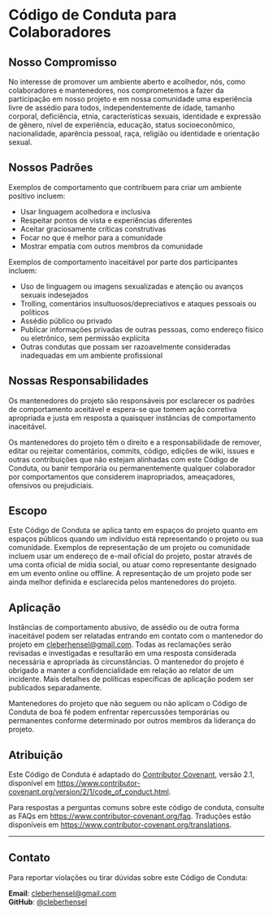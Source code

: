 # Código de Conduta para Colaboradores

## Nosso Compromisso

No interesse de promover um ambiente aberto e acolhedor, nós, como colaboradores e mantenedores, nos comprometemos a fazer da participação em nosso projeto e em nossa comunidade uma experiência livre de assédio para todos, independentemente de idade, tamanho corporal, deficiência, etnia, características sexuais, identidade e expressão de gênero, nível de experiência, educação, status socioeconômico, nacionalidade, aparência pessoal, raça, religião ou identidade e orientação sexual.

## Nossos Padrões

Exemplos de comportamento que contribuem para criar um ambiente positivo incluem:

* Usar linguagem acolhedora e inclusiva
* Respeitar pontos de vista e experiências diferentes
* Aceitar graciosamente críticas construtivas
* Focar no que é melhor para a comunidade
* Mostrar empatia com outros membros da comunidade

Exemplos de comportamento inaceitável por parte dos participantes incluem:

* Uso de linguagem ou imagens sexualizadas e atenção ou avanços sexuais indesejados
* Trolling, comentários insultuosos/depreciativos e ataques pessoais ou políticos
* Assédio público ou privado
* Publicar informações privadas de outras pessoas, como endereço físico ou eletrônico, sem permissão explícita
* Outras condutas que possam ser razoavelmente consideradas inadequadas em um ambiente profissional

## Nossas Responsabilidades

Os mantenedores do projeto são responsáveis por esclarecer os padrões de comportamento aceitável e espera-se que tomem ação corretiva apropriada e justa em resposta a quaisquer instâncias de comportamento inaceitável.

Os mantenedores do projeto têm o direito e a responsabilidade de remover, editar ou rejeitar comentários, commits, código, edições de wiki, issues e outras contribuições que não estejam alinhadas com este Código de Conduta, ou banir temporária ou permanentemente qualquer colaborador por comportamentos que considerem inapropriados, ameaçadores, ofensivos ou prejudiciais.

## Escopo

Este Código de Conduta se aplica tanto em espaços do projeto quanto em espaços públicos quando um indivíduo está representando o projeto ou sua comunidade. Exemplos de representação de um projeto ou comunidade incluem usar um endereço de e-mail oficial do projeto, postar através de uma conta oficial de mídia social, ou atuar como representante designado em um evento online ou offline. A representação de um projeto pode ser ainda melhor definida e esclarecida pelos mantenedores do projeto.

## Aplicação

Instâncias de comportamento abusivo, de assédio ou de outra forma inaceitável podem ser relatadas entrando em contato com o mantenedor do projeto em cleberhensel@gmail.com. Todas as reclamações serão revisadas e investigadas e resultarão em uma resposta considerada necessária e apropriada às circunstâncias. O mantenedor do projeto é obrigado a manter a confidencialidade em relação ao relator de um incidente. Mais detalhes de políticas específicas de aplicação podem ser publicados separadamente.

Mantenedores do projeto que não seguem ou não aplicam o Código de Conduta de boa fé podem enfrentar repercussões temporárias ou permanentes conforme determinado por outros membros da liderança do projeto.

## Atribuição

Este Código de Conduta é adaptado do [Contributor Covenant](https://www.contributor-covenant.org), versão 2.1, disponível em https://www.contributor-covenant.org/version/2/1/code_of_conduct.html.

Para respostas a perguntas comuns sobre este código de conduta, consulte as FAQs em https://www.contributor-covenant.org/faq. Traduções estão disponíveis em https://www.contributor-covenant.org/translations.

---

## Contato

Para reportar violações ou tirar dúvidas sobre este Código de Conduta:

**Email**: cleberhensel@gmail.com  
**GitHub**: [@cleberhensel](https://github.com/cleberhensel)

